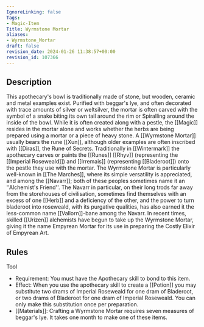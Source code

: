 ```yaml
---
IgnoreLinking: false
Tags:
- Magic-Item
Title: Wyrmstone Mortar
aliases:
- Wyrmstone_Mortar
draft: false
revision_date: 2024-01-26 11:38:57+00:00
revision_id: 107366
---
```


## Description
This apothecary's bowl is traditionally made of stone, but wooden, ceramic and metal examples exist. Purified with beggar's lye, and often decorated with trace amounts of silver or weltsilver, the mortar is often carved with the symbol of a snake biting its own tail around the rim or Spiralling around the inside of the bowl. While it is often created along with a pestle, the [[Magic]] resides in the mortar alone and works whether the herbs are being prepared using a mortar or a piece of heavy stone.
A [[Wyrmstone Mortar]] usually bears the rune [[Xun]], although older examples are often inscribed with [[Diras]], the Rune of Secrets. Traditionally in [[Wintermark]] the apothecary carves or paints the [[Runes]] [[Rhyv]] (representing the [[Imperial Roseweald]]) and [[Irremais]] (representing [[Bladeroot]]) onto the pestle they use with the mortar.
The Wyrmstone Mortar is particularly well-known in [[The Marches]], where its simple versatility is appreciated, and among the [[Navarr]]; both of these peoples sometimes name it an ''Alchemist's Friend''. The Navarr in particular, on their long trods far away from the storehouses of civilisation, sometimes find themselves with an excess of one [[Herb]] and a deficiency of the other, and the power to turn bladeroot into roseweald, with its purgative qualities, has also earned it the less-common name [[Vallorn]]-bane among the Navarr.
In recent times, skilled [[Urizen]] alchemists have begun to take up the Wyrmstone Mortar, giving it the name Empyrean Mortar for its use in preparing the Costly Elixir of Empyrean Art.
## Rules
Tool
* Requirement: You must have the Apothecary skill to bond to this item.
* Effect: When you use the apothecary skill to create a [[Potion]] you may substitute two drams of Imperial Roseweald for one dram of Bladeroot, or two drams of Bladeroot for one dram of Imperial Roseweald. You can only make this substitution once per preparation.
* [[Materials]]: Crafting a Wyrmstone Mortar requires seven measures of beggar's lye. It takes one month to make one of these items.